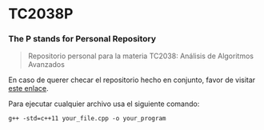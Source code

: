 # TC2038P
### The P stands for Personal Repository
> Repositorio personal para la materia TC2038: Análisis de Algoritmos Avanzados 

En caso de querer checar el repositorio hecho en conjunto, favor de visitar [este enlace](https://github.com/Y0z64/TC2038).

Para ejecutar cualquier archivo usa el siguiente comando:
```
g++ -std=c++11 your_file.cpp -o your_program
```
